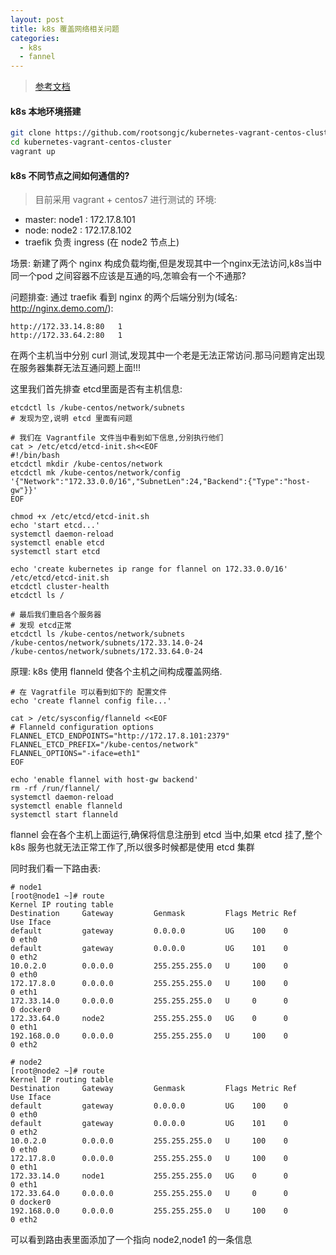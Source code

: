 ```yaml
---
layout: post
title: k8s 覆盖网络相关问题
categories:
  - k8s
  - fannel
---
```



> [参考文档](http://dockone.io/article/618)
#### k8s 本地环境搭建
```bash
git clone https://github.com/rootsongjc/kubernetes-vagrant-centos-cluster.git
cd kubernetes-vagrant-centos-cluster
vagrant up
```

#### k8s 不同节点之间如何通信的?
> 目前采用 vagrant + centos7 进行测试的
环境: 
-  master: node1 : 172.17.8.101
-  node: node2 : 172.17.8.102
- traefik 负责 ingress  (在 node2 节点上)

场景: 新建了两个 nginx 构成负载均衡,但是发现其中一个nginx无法访问,k8s当中同一个pod 之间容器不应该是互通的吗,怎嘛会有一个不通那?

问题排查: 
通过 traefik 看到 nginx 的两个后端分别为(域名: http://nginx.demo.com/):
    
    http://172.33.14.8:80	1
    http://172.33.64.2:80	1

在两个主机当中分别 curl 测试,发现其中一个老是无法正常访问.那马问题肯定出现在服务器集群无法互通问题上面!!!


这里我们首先排查 etcd里面是否有主机信息: 

    etcdctl ls /kube-centos/network/subnets
    # 发现为空,说明 etcd 里面有问题

    # 我们在 Vagrantfile 文件当中看到如下信息,分别执行他们
    cat > /etc/etcd/etcd-init.sh<<EOF
    #!/bin/bash
    etcdctl mkdir /kube-centos/network
    etcdctl mk /kube-centos/network/config '{"Network":"172.33.0.0/16","SubnetLen":24,"Backend":{"Type":"host-gw"}}'
    EOF

    chmod +x /etc/etcd/etcd-init.sh
    echo 'start etcd...'
    systemctl daemon-reload
    systemctl enable etcd
    systemctl start etcd

    echo 'create kubernetes ip range for flannel on 172.33.0.0/16'
    /etc/etcd/etcd-init.sh
    etcdctl cluster-health
    etcdctl ls /

    # 最后我们重启各个服务器
    # 发现 etcd正常
    etcdctl ls /kube-centos/network/subnets
    /kube-centos/network/subnets/172.33.14.0-24
    /kube-centos/network/subnets/172.33.64.0-24

原理: k8s 使用 flanneld 使各个主机之间构成覆盖网络.

    # 在 Vagratfile 可以看到如下的 配置文件
    echo 'create flannel config file...'

    cat > /etc/sysconfig/flanneld <<EOF
    # Flanneld configuration options
    FLANNEL_ETCD_ENDPOINTS="http://172.17.8.101:2379"
    FLANNEL_ETCD_PREFIX="/kube-centos/network"
    FLANNEL_OPTIONS="-iface=eth1"
    EOF

    echo 'enable flannel with host-gw backend'
    rm -rf /run/flannel/
    systemctl daemon-reload
    systemctl enable flanneld
    systemctl start flanneld

flannel 会在各个主机上面运行,确保将信息注册到 etcd 当中,如果 etcd 挂了,整个 k8s 服务也就无法正常工作了,所以很多时候都是使用 etcd 集群

同时我们看一下路由表:

    # node1
    [root@node1 ~]# route
    Kernel IP routing table
    Destination     Gateway         Genmask         Flags Metric Ref    Use Iface
    default         gateway         0.0.0.0         UG    100    0        0 eth0
    default         gateway         0.0.0.0         UG    101    0        0 eth2
    10.0.2.0        0.0.0.0         255.255.255.0   U     100    0        0 eth0
    172.17.8.0      0.0.0.0         255.255.255.0   U     100    0        0 eth1
    172.33.14.0     0.0.0.0         255.255.255.0   U     0      0        0 docker0
    172.33.64.0     node2           255.255.255.0   UG    0      0        0 eth1
    192.168.0.0     0.0.0.0         255.255.255.0   U     100    0        0 eth2

    # node2
    [root@node2 ~]# route
    Kernel IP routing table
    Destination     Gateway         Genmask         Flags Metric Ref    Use Iface
    default         gateway         0.0.0.0         UG    100    0        0 eth0
    default         gateway         0.0.0.0         UG    101    0        0 eth2
    10.0.2.0        0.0.0.0         255.255.255.0   U     100    0        0 eth0
    172.17.8.0      0.0.0.0         255.255.255.0   U     100    0        0 eth1
    172.33.14.0     node1           255.255.255.0   UG    0      0        0 eth1
    172.33.64.0     0.0.0.0         255.255.255.0   U     0      0        0 docker0
    192.168.0.0     0.0.0.0         255.255.255.0   U     100    0        0 eth2

可以看到路由表里面添加了一个指向 node2,node1 的一条信息

